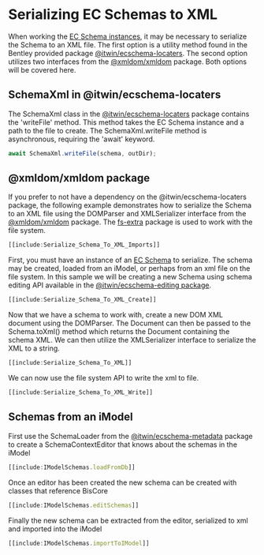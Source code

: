 # Serializing EC Schemas to XML

When working the [EC Schema instances](https://www.itwinjs.org/reference/ecschema-metadata/metadata/schema),
it may be necessary to serialize the Schema to an XML file. The first option is a utility method found in the
Bentley provided package [@itwin/ecschema-locaters](https://www.itwinjs.org/reference/ecschema-locaters).
The second option utilizes two interfaces from the [@xmldom/xmldom](https://www.npmjs.com/package/@xmldom/xmldom)
package. Both options will be covered here.

## SchemaXml in @itwin/ecschema-locaters

The SchemaXml class in the [@itwin/ecschema-locaters](https://www.itwinjs.org/reference/ecschema-locaters) package
contains the 'writeFile' method. This method takes the EC Schema instance and a path to the file to create. The
SchemaXml.writeFile method is asynchronous, requiring the 'await' keyword.

```ts
await SchemaXml.writeFile(schema, outDir);
```

## @xmldom/xmldom package

If you prefer to not have a dependency on the @itwin/ecschema-locaters package, the following example demonstrates how
to serialize the Schema to an XML file using the DOMParser and XMLSerializer interface from the
[@xmldom/xmldom](https://www.npmjs.com/package/@xmldom/xmldom) package. The [fs-extra](https://www.npmjs.com/package/fs-extra)
package is used to work with the file system.

```ts
[[include:Serialize_Schema_To_XML_Imports]]
```

First, you must have an instance of an [EC Schema](https://www.itwinjs.org/reference/ecschema-metadata/metadata/schema)
to serialize. The schema may be created, loaded from an iModel, or perhaps from an xml file on the file system. In this
sample we will be creating a new Schema using schema editing API available in the
[@itwin/ecschema-editing package](https://www.itwinjs.org/reference/ecschema-editing).

```ts
[[include:Serialize_Schema_To_XML_Create]]
```

Now that we have a schema to work with, create a new DOM XML document using the DOMParser. The
Document can then be passed to the Schema.toXml() method which returns the Document containing the schema XML.
We can then utilize the XMLSerializer interface to serialize the XML to a string.

```ts
[[include:Serialize_Schema_To_XML]]
```

We can now use the file system API to write the xml to file.

```ts
[[include:Serialize_Schema_To_XML_Write]]
```

## Schemas from an iModel

First use the SchemaLoader from the [@itwin/ecschema-metadata](https://www.itwinjs.org/reference/ecschema-metadata/) package to create a SchemaContextEditor that knows about the schemas in the iModel

```ts
[[include:IModelSchemas.loadFromDb]]
```

Once an editor has been created the new schema can be created with classes that reference BisCore

```ts
[[include:IModelSchemas.editSchemas]]
```

Finally the new schema can be extracted from the editor, serialized to xml and imported into the iModel

```ts
[[include:IModelSchemas.importToIModel]]
```
